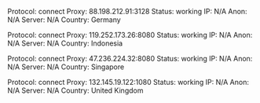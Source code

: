 Protocol: connect
Proxy: 88.198.212.91:3128
Status: working
IP: N/A
Anon: N/A
Server: N/A
Country: Germany

Protocol: connect
Proxy: 119.252.173.26:8080
Status: working
IP: N/A
Anon: N/A
Server: N/A
Country: Indonesia

Protocol: connect
Proxy: 47.236.224.32:8080
Status: working
IP: N/A
Anon: N/A
Server: N/A
Country: Singapore

Protocol: connect
Proxy: 132.145.19.122:1080
Status: working
IP: N/A
Anon: N/A
Server: N/A
Country: United Kingdom

